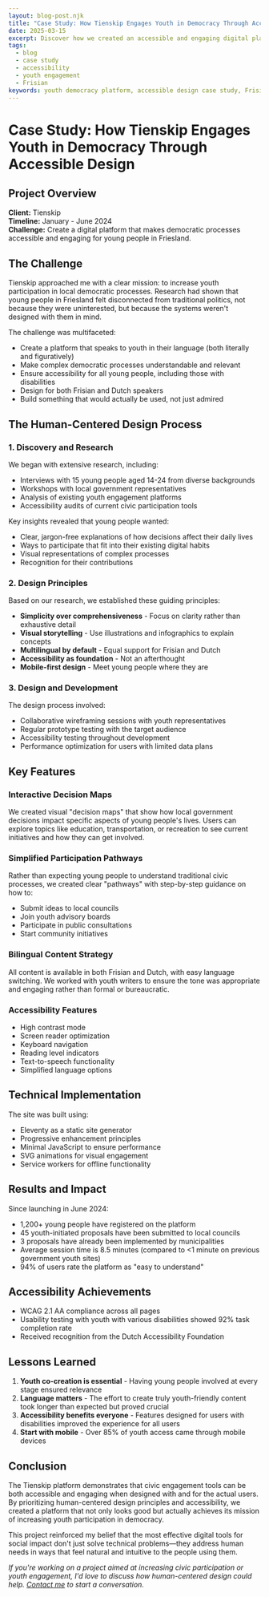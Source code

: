 ```yaml
---
layout: blog-post.njk
title: "Case Study: How Tienskip Engages Youth in Democracy Through Accessible Design"
date: 2025-03-15
excerpt: Discover how we created an accessible and engaging digital platform that connects young people with democratic processes in Friesland.
tags: 
  - blog
  - case study
  - accessibility
  - youth engagement
  - Frisian
keywords: youth democracy platform, accessible design case study, Frisian youth engagement, social impact web design, civic participation digital tools
---
```


# Case Study: How Tienskip Engages Youth in Democracy Through Accessible Design

## Project Overview

**Client:** Tienskip  
**Timeline:** January - June 2024  
**Challenge:** Create a digital platform that makes democratic processes accessible and engaging for young people in Friesland.

## The Challenge

Tienskip approached me with a clear mission: to increase youth participation in local democratic processes. Research had shown that young people in Friesland felt disconnected from traditional politics, not because they were uninterested, but because the systems weren't designed with them in mind.

The challenge was multifaceted:
- Create a platform that speaks to youth in their language (both literally and figuratively)
- Make complex democratic processes understandable and relevant
- Ensure accessibility for all young people, including those with disabilities
- Design for both Frisian and Dutch speakers
- Build something that would actually be used, not just admired

## The Human-Centered Design Process

### 1. Discovery and Research

We began with extensive research, including:
- Interviews with 15 young people aged 14-24 from diverse backgrounds
- Workshops with local government representatives
- Analysis of existing youth engagement platforms
- Accessibility audits of current civic participation tools

Key insights revealed that young people wanted:
- Clear, jargon-free explanations of how decisions affect their daily lives
- Ways to participate that fit into their existing digital habits
- Visual representations of complex processes
- Recognition for their contributions

### 2. Design Principles

Based on our research, we established these guiding principles:
- **Simplicity over comprehensiveness** - Focus on clarity rather than exhaustive detail
- **Visual storytelling** - Use illustrations and infographics to explain concepts
- **Multilingual by default** - Equal support for Frisian and Dutch
- **Accessibility as foundation** - Not an afterthought
- **Mobile-first design** - Meet young people where they are

### 3. Design and Development

The design process involved:
- Collaborative wireframing sessions with youth representatives
- Regular prototype testing with the target audience
- Accessibility testing throughout development
- Performance optimization for users with limited data plans

## Key Features

### Interactive Decision Maps

We created visual "decision maps" that show how local government decisions impact specific aspects of young people's lives. Users can explore topics like education, transportation, or recreation to see current initiatives and how they can get involved.

### Simplified Participation Pathways

Rather than expecting young people to understand traditional civic processes, we created clear "pathways" with step-by-step guidance on how to:
- Submit ideas to local councils
- Join youth advisory boards
- Participate in public consultations
- Start community initiatives

### Bilingual Content Strategy

All content is available in both Frisian and Dutch, with easy language switching. We worked with youth writers to ensure the tone was appropriate and engaging rather than formal or bureaucratic.

### Accessibility Features

- High contrast mode
- Screen reader optimization
- Keyboard navigation
- Reading level indicators
- Text-to-speech functionality
- Simplified language options

## Technical Implementation

The site was built using:
- Eleventy as a static site generator
- Progressive enhancement principles
- Minimal JavaScript to ensure performance
- SVG animations for visual engagement
- Service workers for offline functionality

## Results and Impact

Since launching in June 2024:
- 1,200+ young people have registered on the platform
- 45 youth-initiated proposals have been submitted to local councils
- 3 proposals have already been implemented by municipalities
- Average session time is 8.5 minutes (compared to <1 minute on previous government youth sites)
- 94% of users rate the platform as "easy to understand"

## Accessibility Achievements

- WCAG 2.1 AA compliance across all pages
- Usability testing with youth with various disabilities showed 92% task completion rate
- Received recognition from the Dutch Accessibility Foundation

## Lessons Learned

1. **Youth co-creation is essential** - Having young people involved at every stage ensured relevance
2. **Language matters** - The effort to create truly youth-friendly content took longer than expected but proved crucial
3. **Accessibility benefits everyone** - Features designed for users with disabilities improved the experience for all users
4. **Start with mobile** - Over 85% of youth access came through mobile devices

## Conclusion

The Tienskip platform demonstrates that civic engagement tools can be both accessible and engaging when designed with and for the actual users. By prioritizing human-centered design principles and accessibility, we created a platform that not only looks good but actually achieves its mission of increasing youth participation in democracy.

This project reinforced my belief that the most effective digital tools for social impact don't just solve technical problems—they address human needs in ways that feel natural and intuitive to the people using them.

*If you're working on a project aimed at increasing civic participation or youth engagement, I'd love to discuss how human-centered design could help. [Contact me](mailto:hello@potloodgum.com) to start a conversation.*
